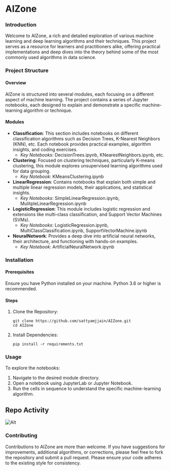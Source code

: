 
# AIZone

### Introduction
Welcome to AIZone, a rich and detailed exploration of various machine learning and deep learning algorithms and their techniques. This project serves as a resource for learners and practitioners alike, offering practical implementations and deep dives into the theory behind some of the most commonly used algorithms in data science.

### Project Structure
#### Overview
AIZone is structured into several modules, each focusing on a different aspect of machine learning. The project contains a series of Jupyter notebooks, each designed to explain and demonstrate a specific machine-learning algorithm or technique. 

#### Modules
- **Classification**: This section includes notebooks on different classification algorithms such as Decision Trees, K-Nearest Neighbors (KNN), etc. Each notebook provides practical examples, algorithm insights, and coding exercises.
   - *Key Notebooks*: DecisionTrees.ipynb, KNearestNeighbors.ipynb, etc.
- **Clustering**: Focused on clustering techniques, particularly K-means clustering, this module explores unsupervised learning algorithms used for data grouping.
   - *Key Notebook*: KMeansClustering.ipynb
- **LinearRegression**: Contains notebooks that explain both simple and multiple linear regression models, their applications, and statistical insights.
   - *Key Notebooks*: SimpleLinearRegression.ipynb, MulitpleLinearRegression.ipynb
- **LogisticRegression**: This module includes logistic regression and extensions like multi-class classification, and Support Vector Machines (SVMs).
   - *Key Notebooks*: LogisticRegression.ipynb, MultiClassClassification.ipynb, SupportVectorMachine.ipynb
- **NeuralNetwork**: Provides a deep dive into artificial neural networks, their architecture, and functioning with hands-on examples.
   - *Key Notebook*: ArtificialNeuralNetwork.ipynb

### Installation
#### Prerequisites
Ensure you have Python installed on your machine. Python 3.6 or higher is recommended.

#### Steps
1. Clone the Repository:
   ```
   git clone https://github.com/sattyamjjain/AIZone.git
   cd AIZone
   ```
2. Install Dependencies:
   ```
   pip install -r requirements.txt
   ```

### Usage
To explore the notebooks:
1. Navigate to the desired module directory.
2. Open a notebook using JupyterLab or Jupyter Notebook.
3. Run the cells in sequence to understand the specific machine-learning algorithm.

## Repo Activity

![Alt](https://repobeats.axiom.co/api/embed/4cb27f29e107e7e8b5bc846fcbff51d23919abcf.svg "Repobeats analytics image")

### Contributing
Contributions to AIZone are more than welcome. If you have suggestions for improvements, additional algorithms, or corrections, please feel free to fork the repository and submit a pull request. Please ensure your code adheres to the existing style for consistency.
